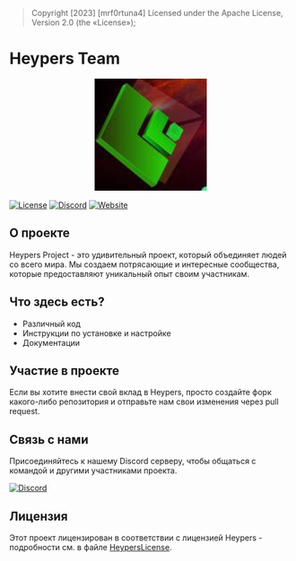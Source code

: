 > Copyright [2023] [mrf0rtuna4] Licensed under the Apache License, Version 2.0 (the «License»);

# Heypers Team

<p align="center">
  <img src="assets/icons/HP.png" width="200"/>
</p>

[![License](https://img.shields.io/badge/License-HeypersLicense-green.svg)](Heypers-License.md)
[![Discord](https://img.shields.io/discord/823510265504989194?label=Join%20Us&logo=discord&logoColor=white&color=7289DA)](https://discord.gg/N8MYbANVJ6)
[![Website](https://img.shields.io/website?url=https%3A%2F%2Fheypers.github.io)](https://heypers.github.io/)

## О проекте

Heypers Project - это удивительный проект, который объединяет людей со всего мира. Мы создаем потрясающие и интересные сообщества, которые предоставляют уникальный опыт своим участникам.

## Что здесь есть?

- Различный код
- Инструкции по установке и настройке
- Документации

## Участие в проекте

Если вы хотите внести свой вклад в Heypers, просто создайте форк какого-либо репозитория и отправьте нам свои изменения через pull request.

## Связь с нами

Присоединяйтесь к нашему Discord серверу, чтобы общаться с командой и другими участниками проекта.

[![Discord](https://img.shields.io/discord/1234567890?label=Join%20Us&logo=discord&logoColor=white&color=7289DA)](https://discord.gg/N8MYbANVJ6)

## Лицензия

Этот проект лицензирован в соответствии с лицензией Heypers - подробности см. в файле [HeypersLicense](Heypers-License.md).
